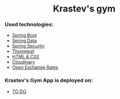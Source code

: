 <h1 align="center">Krastev's gym</h1>

<h3>Used technologies:</h3>
<div>
  <ul>
    <li>
      <a href="https://github.com/spring-projects/spring-boot" target="_blank">Spring Boot</a>
    </li>
    <li>
      <a href="https://github.com/spring-projects/spring-data" target="_blank">Spring Data</a>
    </li>
    <li>
      <a href="https://github.com/spring-projects/spring-security" target="_blank">Spring Security</a>
    </li>
    <li>
      <a href="https://github.com/thymeleaf" target="_blank">Thymeleaf</a>
    </li>
    <li>
      <a href="https://github.com/todorkrastev/krastevs-gym-html-css" target="_blank">HTML & CSS</a>
    </li>
    <li>
      <a href="https://cloudinary.com/documentation" target="_blank">Cloudinary</a>
    </li>
    <li>
      <a href="https://docs.openexchangerates.org/reference/api-introduction" target="_blank">Open Exchange Rates</a>
    </li>
  </ul>
</div>

<h3>Krastev's Gym App is deployed on:</h3>
<div>
  <ul>
    <li>
      <a href="" target="_blank">TO DO</a>
    </li>
</div>
